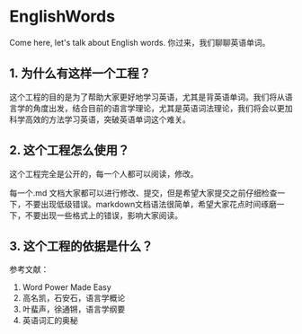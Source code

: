 # EnglishWords

Come here, let's talk about English words.
你过来，我们聊聊英语单词。

## 1. 为什么有这样一个工程？
这个工程的目的是为了帮助大家更好地学习英语，尤其是背英语单词。我们将从语言学的角度出发，结合目前的语言学理论，尤其是英语词法理论，我们将会以更加科学高效的方法学习英语，突破英语单词这个难关。

## 2. 这个工程怎么使用？

这个工程完全是公开的，每一个人都可以阅读，修改。

每一个.md 文档大家都可以进行修改、提交，但是希望大家提交之前仔细检查一下，不要出现低级错误。markdown文档语法很简单，希望大家花点时间琢磨一下，不要出现一些格式上的错误，影响大家阅读。

## 3. 这个工程的依据是什么？

参考文献：

1. Word Power Made Easy
2. 高名凯，石安石，语言学概论
3. 叶蜚声，徐通锵，语言学纲要
4. 英语词汇的奥秘
